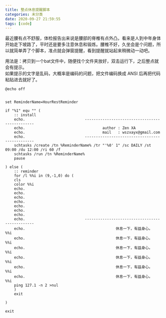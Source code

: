 ```yaml
---
title: 整点休息提醒脚本
categories: 未分类
date: 2020-09-27 21:59:55
tags: [code]
---
```


最近腰有点不舒服，体检报告出来说是腰部的脊椎有点外凸，看来是人到中年身体开始走下坡路了，平时还是要多注意休息和锻炼。腰椎不好，久坐会是个问题，所以就简单弄了个脚本，准点就会弹窗提醒，看到提醒就站起来稍微动一动吧。
<!-- more -->

用法是：拷贝到一个bat文件中，随便找个文件夹放好，双击运行下，之后整点就会有提示。  
如果提示的文字是乱码，大概率是编码的问题，把文件编码换成 ANSI 后再把代码粘贴进去就好了。

    @echo off


    set ReminderName=HourRestReminder

    if "%1" equ "" (
        :: install
        echo.                           -----------------------------------------------
        echo.                                   author : Zen XA
        echo.                                   mail   : wszxayx@gmail.com
        echo.                           -----------------------------------------------
        schtasks /create /tn %ReminderName% /tr "'%0' 1" /sc DAILY /st 09:00 /du 12:00 /ri 60 /f
        schtasks /run /tn %ReminderName%
        pause

    ) else ( 
        :: reminder
        for /l %%i in (9,-1,0) do (
        cls
        color %%i
        echo. 
        echo. 
        echo. 
        echo. 
        echo. 
        echo. 
        echo. 
        echo.                           -----------------------------------------------
        echo.                                         休息一下，有益身心。 %%i
        echo.                                         休息一下，有益身心。 %%i
        echo.                                         休息一下，有益身心。 %%i
        echo.                                         休息一下，有益身心。 %%i
        echo.                                         休息一下，有益身心。 %%i
        echo.                                         休息一下，有益身心。 %%i
        ping 127.1 -n 2 >nul
        )
        exit

    )

    exit